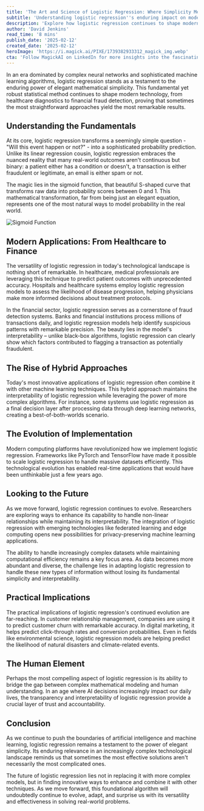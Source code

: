 ```yaml
---
title: 'The Art and Science of Logistic Regression: Where Simplicity Meets Powerful Prediction'
subtitle: 'Understanding logistic regression''s enduring impact on modern technology'
description: 'Explore how logistic regression continues to shape modern technology through its elegant simplicity and powerful predictive capabilities. From healthcare diagnostics to financial fraud detection, discover why this fundamental statistical method remains crucial in today''s AI landscape.'
author: 'David Jenkins'
read_time: '8 mins'
publish_date: '2025-02-12'
created_date: '2025-02-12'
heroImage: 'https://i.magick.ai/PIXE/1739382933312_magick_img.webp'
cta: 'Follow MagickAI on LinkedIn for more insights into the fascinating world of machine learning and artificial intelligence, where we regularly explore both foundational concepts and cutting-edge developments in the field.'
---
```


In an era dominated by complex neural networks and sophisticated machine learning algorithms, logistic regression stands as a testament to the enduring power of elegant mathematical simplicity. This fundamental yet robust statistical method continues to shape modern technology, from healthcare diagnostics to financial fraud detection, proving that sometimes the most straightforward approaches yield the most remarkable results.

## Understanding the Fundamentals

At its core, logistic regression transforms a seemingly simple question - "Will this event happen or not?" - into a sophisticated probability prediction. Unlike its linear regression cousin, logistic regression embraces the nuanced reality that many real-world outcomes aren't continuous but binary: a patient either has a condition or doesn't, a transaction is either fraudulent or legitimate, an email is either spam or not.

The magic lies in the sigmoid function, that beautiful S-shaped curve that transforms raw data into probability scores between 0 and 1. This mathematical transformation, far from being just an elegant equation, represents one of the most natural ways to model probability in the real world.

![Sigmoid Function](https://i.magick.ai/PIXE/1739400000000_magick_img.webp)

## Modern Applications: From Healthcare to Finance

The versatility of logistic regression in today's technological landscape is nothing short of remarkable. In healthcare, medical professionals are leveraging this technique to predict patient outcomes with unprecedented accuracy. Hospitals and healthcare systems employ logistic regression models to assess the likelihood of disease progression, helping physicians make more informed decisions about treatment protocols.

In the financial sector, logistic regression serves as a cornerstone of fraud detection systems. Banks and financial institutions process millions of transactions daily, and logistic regression models help identify suspicious patterns with remarkable precision. The beauty lies in the model's interpretability – unlike black-box algorithms, logistic regression can clearly show which factors contributed to flagging a transaction as potentially fraudulent.

## The Rise of Hybrid Approaches

Today's most innovative applications of logistic regression often combine it with other machine learning techniques. This hybrid approach maintains the interpretability of logistic regression while leveraging the power of more complex algorithms. For instance, some systems use logistic regression as a final decision layer after processing data through deep learning networks, creating a best-of-both-worlds scenario.

## The Evolution of Implementation

Modern computing platforms have revolutionized how we implement logistic regression. Frameworks like PyTorch and TensorFlow have made it possible to scale logistic regression to handle massive datasets efficiently. This technological evolution has enabled real-time applications that would have been unthinkable just a few years ago.

## Looking to the Future

As we move forward, logistic regression continues to evolve. Researchers are exploring ways to enhance its capability to handle non-linear relationships while maintaining its interpretability. The integration of logistic regression with emerging technologies like federated learning and edge computing opens new possibilities for privacy-preserving machine learning applications.

The ability to handle increasingly complex datasets while maintaining computational efficiency remains a key focus area. As data becomes more abundant and diverse, the challenge lies in adapting logistic regression to handle these new types of information without losing its fundamental simplicity and interpretability.

## Practical Implications

The practical implications of logistic regression's continued evolution are far-reaching. In customer relationship management, companies are using it to predict customer churn with remarkable accuracy. In digital marketing, it helps predict click-through rates and conversion probabilities. Even in fields like environmental science, logistic regression models are helping predict the likelihood of natural disasters and climate-related events.

## The Human Element

Perhaps the most compelling aspect of logistic regression is its ability to bridge the gap between complex mathematical modeling and human understanding. In an age where AI decisions increasingly impact our daily lives, the transparency and interpretability of logistic regression provide a crucial layer of trust and accountability.

## Conclusion

As we continue to push the boundaries of artificial intelligence and machine learning, logistic regression remains a testament to the power of elegant simplicity. Its enduring relevance in an increasingly complex technological landscape reminds us that sometimes the most effective solutions aren't necessarily the most complicated ones.

The future of logistic regression lies not in replacing it with more complex models, but in finding innovative ways to enhance and combine it with other techniques. As we move forward, this foundational algorithm will undoubtedly continue to evolve, adapt, and surprise us with its versatility and effectiveness in solving real-world problems.